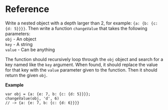 # Reference

Write a nested object with a depth larger than 2, for example: `{a: {b: {c: {d: 5}}}}`. Then write a function `changeValue` that takes the following parameters:   
`obj` - An object   
`key` - A string   
`value` - Can be anything   

The function should recursively loop through the `obj` object and search for a key named like the `key` argument. When found, it should replace the value for that key with the `value` parameter given to the function. Then it should return the given `obj`.

**Example**

```
var obj = {a: {e: 7, b: {c: {d: 5}}}};
changeValue(obj, 'd', 6)
// -> {a: {e: 7, b: {c: {d: 6}}}}
```

